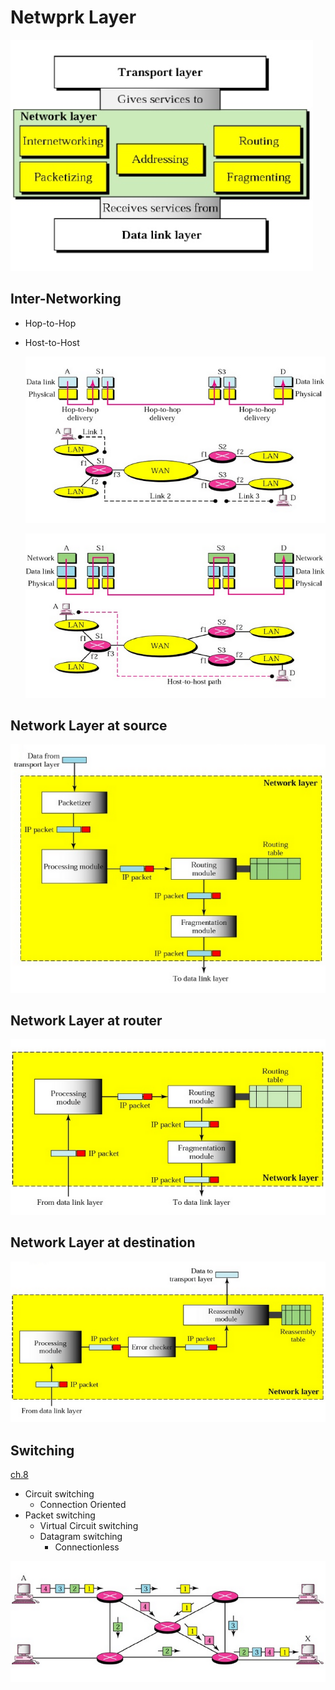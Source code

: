 # Netwprk Layer
![](fig/network-layer.png)

## Inter-Networking
- Hop-to-Hop
- Host-to-Host

    ![](fig/hop2hop.png)

    ![](fig/host2host.png)

## Network Layer at source
![](fig/network-layer-source.png)

## Network Layer at router
![](fig/network-layer-router.png)

## Network Layer at destination
![](fig/network-layer-destination.png)

## Switching
[ch.8](https://github.com/cnchenpu/data-comm/blob/master/17_data-comm_switch.md#switching)

- Circuit switching
    + Connection Oriented
- Packet switching
    - Virtual Circuit switching
    - Datagram switching
        + Connectionless

![](fig/datagram-switching.png)

